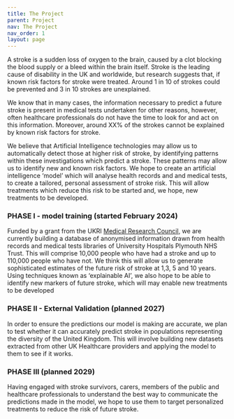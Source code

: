 ```yaml
---
title: The Project
parent: Project
nav: The Project
nav_order: 1
layout: page
---
```

A stroke is a sudden loss of oxygen to the brain, caused by a clot blocking the blood supply or a bleed within the brain itself. Stroke is the leading cause of disability in the UK and worldwide, but research suggests that, if known risk factors for stroke were treated. Around 1 in 10 of strokes could be prevented and 3 in 10 strokes are unexplained. 

We know that in many cases, the information necessary to predict a future stroke is present in medical tests undertaken for other reasons, however, often healthcare professionals do not have the time to look for and act on this information. Moreover, around XX% of the strokes cannot be explained by known risk factors for stroke. 

We believe that Artificial Intelligence technologies may allow us to automatically detect those at higher risk of stroke, by identifying patterns within these investigations which predict a stroke. These patterns may allow us to identify new and known risk factors. We hope to create an artificial intelligence ‘model’ which will analyse health records and and medical tests, to create a tailored, personal assessment of stroke risk. This will allow treatments which reduce this risk to be started and, we hope, new treatments to be developed.

### PHASE I - model training (started February 2024)

Funded by a grant from the UKRI [Medical Research Council](https://www.ukri.org/councils/mrc/), we are currently building a database of anonymised information drawn from health records and medical tests libraries of University Hospitals Plymouth NHS Trust. This will comprise 10,000 people who have had a stroke and up to 110,000 people who have not. We think this will allow us to generate sophisticated estimates of the future risk of stroke at 1,3, 5 and 10 years. Using techniques known as ‘explainable AI’, we also hope to be able to identify new markers of future stroke, which will may enable new treatments to be developed

### PHASE II - External Validation (planned 2027)

In order to ensure the predictions our model is making are accurate, we plan to test whether it can accurately predict stroke in populations representing the diversity of the United Kingdom. This will involve building new datasets extracted from other UK Healthcare providers and applying the model to them to see if it works. 

### PHASE III (planned 2029)

Having engaged with stroke survivors, carers, members of the public and healthcare professionals to understand the best way to communicate the predictions made in the model, we hope to use them to target personalized treatments to reduce the risk of future stroke.    



